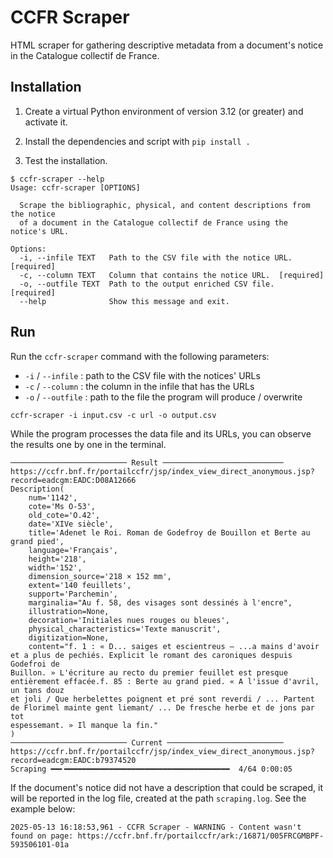 # CCFR Scraper

HTML scraper for gathering descriptive metadata from a document's notice in the Catalogue collectif de France.

## Installation

1. Create a virtual Python environment of version 3.12 (or greater) and activate it.

2. Install the dependencies and script with `pip install .`

3. Test the installation.

```console
$ ccfr-scraper --help
Usage: ccfr-scraper [OPTIONS]

  Scrape the bibliographic, physical, and content descriptions from the notice
  of a document in the Catalogue collectif de France using the notice's URL.

Options:
  -i, --infile TEXT   Path to the CSV file with the notice URL.  [required]
  -c, --column TEXT   Column that contains the notice URL.  [required]
  -o, --outfile TEXT  Path to the output enriched CSV file.  [required]
  --help              Show this message and exit.
```

## Run

Run the `ccfr-scraper` command with the following parameters:

- `-i` / `--infile` : path to the CSV file with the notices' URLs
- `-c` / `--column` : the column in the infile that has the URLs
- `-o` / `--outfile` : path to the file the program will produce / overwrite

```shell
ccfr-scraper -i input.csv -c url -o output.csv
```

While the program processes the data file and its URLs, you can observe the results one by one in the terminal.


```console
────────────────────────── Result ───────────────────────────
https://ccfr.bnf.fr/portailccfr/jsp/index_view_direct_anonymous.jsp?record=eadcgm:EADC:D08A12666
Description(
    num='1142',
    cote='Ms O-53',
    old_cote='O.42',
    date='XIVe siècle',
    title='Adenet le Roi. Roman de Godefroy de Bouillon et Berte au grand pied',
    language='Français',
    height='218',
    width='152',
    dimension_source='218 × 152 mm',
    extent='140 feuillets',
    support='Parchemin',
    marginalia="Au f. 58, des visages sont dessinés à l'encre",
    illustration=None,
    decoration='Initiales nues rouges ou bleues',
    physical_characteristics='Texte manuscrit',
    digitization=None,
    content="f. 1 : « D... saiges et escientreus — ...a mains d'avoir et a plus de pechiés. Explicit le romant des caroniques despuis Godefroi de
Buillon. » L'écriture au recto du premier feuillet est presque entièrement effacée.f. 85 : Berte au grand pied. « A l'issue d'avril, un tans douz
et joli / Que herbelettes poignent et pré sont reverdi / ... Partent de Florimel mainte gent liemant/ ... De fresche herbe et de jons par tot
espessemant. » Il manque la fin."
)
────────────────────────── Current ──────────────────────────
https://ccfr.bnf.fr/portailccfr/jsp/index_view_direct_anonymous.jsp?record=eadcgm:EADC:b79374520
Scraping ━━╸━━━━━━━━━━━━━━━━━━━━━━━━━━━━━━━━━━━━━  4/64 0:00:05

```

If the document's notice did not have a description that could be scraped, it will be reported in the log file, created at the path `scraping.log`. See the example below:

```log
2025-05-13 16:18:53,961 - CCFR Scraper - WARNING - Content wasn't found on page: https://ccfr.bnf.fr/portailccfr/ark:/16871/005FRCGMBPF-593506101-01a
```
